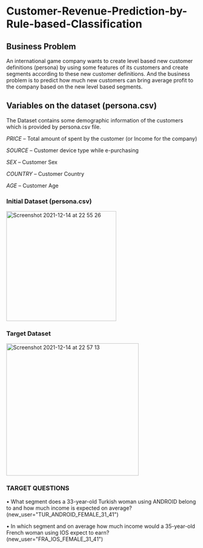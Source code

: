 # Customer-Revenue-Prediction-by-Rule-based-Classification

## Business Problem 

An international game company wants to create level based new customer definitions (persona) by using some features of its customers and create segments according to these new customer definitions. And the business problem is to predict how much new customers can bring average profit to the company based on the new level based segments.

## Variables on the dataset (persona.csv)

The Dataset contains some demographic information of the customers which is provided by persona.csv file.

*PRICE* – Total amount of spent by the customer (or Income for the company)

*SOURCE* – Customer device type while e-purchasing

*SEX* – Customer Sex

*COUNTRY* – Customer Country 

*AGE* – Customer Age

### Initial Dataset (persona.csv)

<img width="290" alt="Screenshot 2021-12-14 at 22 55 26" src="https://user-images.githubusercontent.com/70337150/146092558-ae072b68-db62-41b7-9083-051215bbcdb8.png">

### Target Dataset 

<img width="349" alt="Screenshot 2021-12-14 at 22 57 13" src="https://user-images.githubusercontent.com/70337150/146092661-854475ee-25c3-42db-b3ee-ebfdc10ecb17.png">


### TARGET QUESTIONS

•	What segment does a 33-year-old Turkish woman using ANDROID belong to and how much income is expected on average? (new_user="TUR_ANDROID_FEMALE_31_41")

•	In which segment and on average how much income would a 35-year-old French woman using IOS expect to earn? (new_user="FRA_IOS_FEMALE_31_41")




